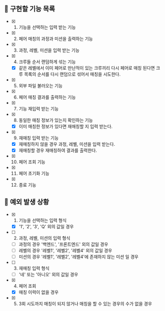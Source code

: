 ## 📌 구현할 기능 목록

- [x] 1. 기능을 선택하는 입력 받는 기능
- [x] 2. 페어 매칭의 과정과 미션을 출력하는 기능
- [x] 3. 과정, 레벨, 미션을 입력 받는 기능
- [x] 4. 크루들 순서 랜덤하게 섞는 기능
  - [x] 같은 레벨에서 이미 페어로 만난적이 있는 크루끼리 다시 페어로 매칭 된다면 크루 목록의 순서를 다시 랜덤으로 섞어서 매칭을 시도한다.
- [x] 5. 외부 파일 불러오는 기능
- [x] 6. 페어 매칭 결과를 출력하는 기능
- [x] 7. 기능 재입력 받는 기능
- [x] 8. 동일한 매칭 정보가 있는지 확인하는 기능
  - [x] 이미 매칭한 정보가 있다면 재매칭할 지 입력 받는다.
- [x] 9. 재매칭 입력 받는 기능
  - [x] 재매칭하지 않을 경우 과정, 레벨, 미션을 입력 받는다.
  - [x] 재매칭할 경우 재매칭하여 결과를 출력한다.
- [x] 10. 페어 조회 기능
- [x] 11. 페어 초기화 기능
- [x] 12. 종료 기능

## 🎯 예외 발생 상황

- [x] 1. 기능을 선택하는 입력 형식
  - [x] '1', '2', '3', 'Q' 외의 값일 경우

- [ ] 2. 과정, 레벨, 미션의 입력 형식
  - [ ] 과정의 경우 '백엔드', '프론트엔드' 외의 값일 경우
  - [ ] 레벨의 경우 '레벨1', '레벨2', '레벨4' 외의 값일 경우
  - [ ] 미션의 경우 '레벨1', '레벨2', '레벨4'에 존재하지 않는 미션 일 경우

- [ ] 3. 재매칭 입력 형식
   - [ ] '네' 또는 '아니오' 외의 값일 경우
  
- [x] 4. 페어 조회 
  - [x] 매칭 이력이 없을 경우

- [x] 5. 3회 시도까지 매칭이 되지 않거나 매칭을 할 수 있는 경우의 수가 없을 경우
